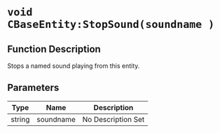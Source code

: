 # `void CBaseEntity:StopSound(soundname )`
## Function Description
Stops a named sound playing from this entity.
## Parameters
Type|Name|Description
--|--|--
string|soundname|No Description Set
